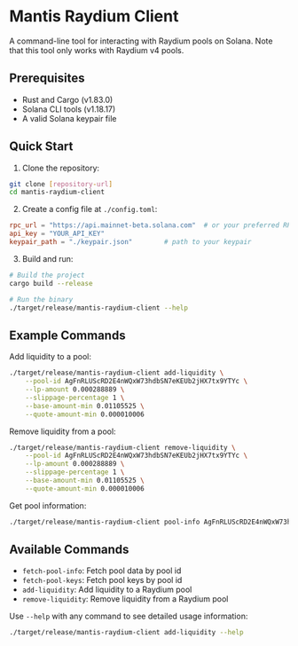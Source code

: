 # Mantis Raydium Client

A command-line tool for interacting with Raydium pools on Solana. Note that this tool only works with Raydium v4 pools.

## Prerequisites

- Rust and Cargo (v1.83.0)
- Solana CLI tools (v1.18.17)
- A valid Solana keypair file

## Quick Start

1. Clone the repository:

```bash
git clone [repository-url]
cd mantis-raydium-client
```

2. Create a config file at `./config.toml`:

```toml
rpc_url = "https://api.mainnet-beta.solana.com"  # or your preferred RPC
api_key = "YOUR_API_KEY"
keypair_path = "./keypair.json"        # path to your keypair
```

3. Build and run:

```bash
# Build the project
cargo build --release

# Run the binary
./target/release/mantis-raydium-client --help
```

## Example Commands

Add liquidity to a pool:

```bash
./target/release/mantis-raydium-client add-liquidity \
    --pool-id AgFnRLUScRD2E4nWQxW73hdbSN7eKEUb2jHX7tx9YTYc \
    --lp-amount 0.000288889 \
    --slippage-percentage 1 \
    --base-amount-min 0.01105525 \
    --quote-amount-min 0.000010006
```

Remove liquidity from a pool:

```bash
./target/release/mantis-raydium-client remove-liquidity \
    --pool-id AgFnRLUScRD2E4nWQxW73hdbSN7eKEUb2jHX7tx9YTYc \
    --lp-amount 0.000288889 \
    --slippage-percentage 1 \
    --base-amount-min 0.01105525 \
    --quote-amount-min 0.000010006
```

Get pool information:

```bash
./target/release/mantis-raydium-client pool-info AgFnRLUScRD2E4nWQxW73hdbSN7eKEUb2jHX7tx9YTYc
```

## Available Commands

- `fetch-pool-info`: Fetch pool data by pool id
- `fetch-pool-keys`: Fetch pool keys by pool id
- `add-liquidity`: Add liquidity to a Raydium pool
- `remove-liquidity`: Remove liquidity from a Raydium pool

Use `--help` with any command to see detailed usage information:

```bash
./target/release/mantis-raydium-client add-liquidity --help
```
